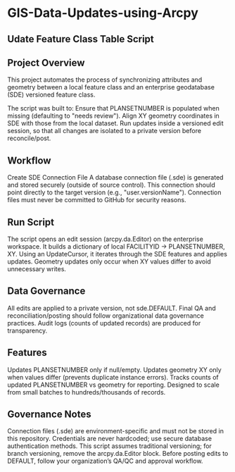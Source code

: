 # GIS-Data-Updates-using-Arcpy

## Udate Feature Class Table Script
## Project Overview
This project automates the process of synchronizing attributes and geometry between a local feature class and an enterprise geodatabase (SDE) versioned feature class.

The script was built to:
Ensure that PLANSETNUMBER is populated when missing (defaulting to "needs review").
Align XY geometry coordinates in SDE with those from the local dataset.
Run updates inside a versioned edit session, so that all changes are isolated to a private version before reconcile/post.

## Workflow

Create SDE Connection File
A database connection file (.sde) is generated and stored securely (outside of source control).
This connection should point directly to the target version (e.g., "user.versionName").
Connection files must never be committed to GitHub for security reasons.

## Run Script
The script opens an edit session (arcpy.da.Editor) on the enterprise workspace.
It builds a dictionary of local FACILITYID → PLANSETNUMBER, XY.
Using an UpdateCursor, it iterates through the SDE features and applies updates.
Geometry updates only occur when XY values differ to avoid unnecessary writes.

## Data Governance
All edits are applied to a private version, not sde.DEFAULT.
Final QA and reconciliation/posting should follow organizational data governance practices.
Audit logs (counts of updated records) are produced for transparency.

## Features
Updates PLANSETNUMBER only if null/empty.
Updates geometry XY only when values differ (prevents duplicate instance errors).
Tracks counts of updated PLANSETNUMBER vs geometry for reporting.
Designed to scale from small batches to hundreds/thousands of records.

## Governance Notes
Connection files (.sde) are environment-specific and must not be stored in this repository.
Credentials are never hardcoded; use secure database authentication methods.
This script assumes traditional versioning; for branch versioning, remove the arcpy.da.Editor block.
Before posting edits to DEFAULT, follow your organization’s QA/QC and approval workflow.
